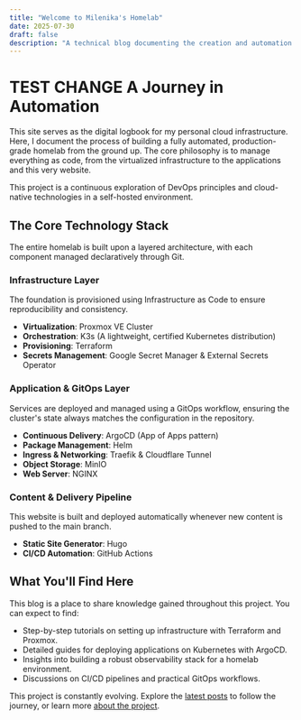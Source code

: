 ```yaml
---
title: "Welcome to Milenika's Homelab"
date: 2025-07-30
draft: false
description: "A technical blog documenting the creation and automation of a modern homelab using Kubernetes, GitOps, and Infrastructure as Code."
---
```


# TEST CHANGE A Journey in Automation

This site serves as the digital logbook for my personal cloud infrastructure. Here, I document the process of building a fully automated, production-grade homelab from the ground up. The core philosophy is to manage everything as code, from the virtualized infrastructure to the applications and this very website.

This project is a continuous exploration of DevOps principles and cloud-native technologies in a self-hosted environment.

## The Core Technology Stack

The entire homelab is built upon a layered architecture, with each component managed declaratively through Git.

### Infrastructure Layer
The foundation is provisioned using Infrastructure as Code to ensure reproducibility and consistency.
- **Virtualization**: Proxmox VE Cluster
- **Orchestration**: K3s (A lightweight, certified Kubernetes distribution)
- **Provisioning**: Terraform
- **Secrets Management**: Google Secret Manager & External Secrets Operator

### Application & GitOps Layer
Services are deployed and managed using a GitOps workflow, ensuring the cluster's state always matches the configuration in the repository.
- **Continuous Delivery**: ArgoCD (App of Apps pattern)
- **Package Management**: Helm
- **Ingress & Networking**: Traefik & Cloudflare Tunnel
- **Object Storage**: MinIO
- **Web Server**: NGINX

### Content & Delivery Pipeline
This website is built and deployed automatically whenever new content is pushed to the main branch.
- **Static Site Generator**: Hugo
- **CI/CD Automation**: GitHub Actions

## What You'll Find Here

This blog is a place to share knowledge gained throughout this project. You can expect to find:

- Step-by-step tutorials on setting up infrastructure with Terraform and Proxmox.
- Detailed guides for deploying applications on Kubernetes with ArgoCD.
- Insights into building a robust observability stack for a homelab environment.
- Discussions on CI/CD pipelines and practical GitOps workflows.

This project is constantly evolving. Explore the [latest posts](/posts/) to follow the journey, or learn more [about the project](/about/).
